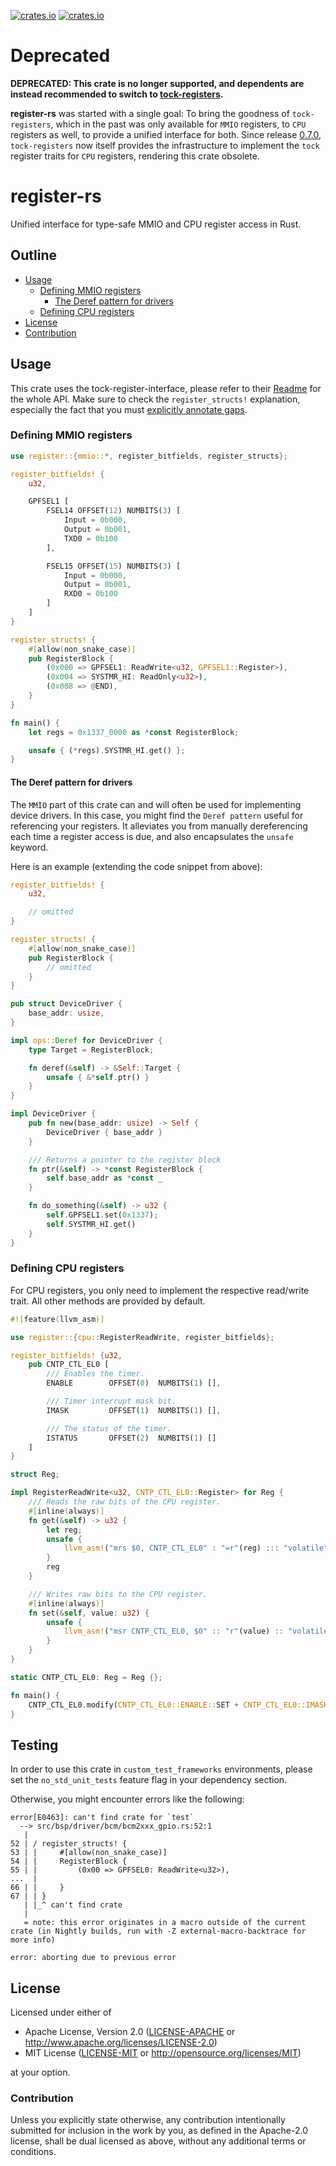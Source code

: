 [![crates.io](https://img.shields.io/crates/d/register.svg)](https://crates.io/crates/register)
[![crates.io](https://img.shields.io/crates/v/register.svg)](https://crates.io/crates/register)

# Deprecated

**DEPRECATED: This crate is no longer supported, and dependents are instead recommended to switch to
[tock-registers](https://crates.io/crates/tock-registers).**

**register-rs** was started with a single goal: To bring the goodness of `tock-registers`, which in
the past was only available for `MMIO` registers, to `CPU` registers as well, to provide a unified
interface for both. Since release [0.7.0](https://crates.io/crates/tock-registers/0.7.0),
`tock-registers` now itself provides the infrastructure to implement the `tock` register traits for
`CPU` registers, rendering this crate obsolete.

# register-rs

Unified interface for type-safe MMIO and CPU register access in Rust.

## Outline

- [Usage](#usage)
  - [Defining MMIO registers](#defining-mmio-registers)
    - [The Deref pattern for drivers](#the-deref-pattern-for-drivers)
  - [Defining CPU registers](#defining-cpu-registers)
- [License](#license)
- [Contribution](#contribution)

## Usage

This crate uses the tock-register-interface, please refer to their
[Readme](https://github.com/tock/tock/tree/master/libraries/tock-register-interface) for the whole
API. Make sure to check the `register_structs!` explanation, especially the fact that you must
[explicitly annotate gaps].

[explicitly annotate gaps]: https://github.com/tock/tock/tree/master/libraries/tock-register-interface#defining-registers

### Defining MMIO registers

```rust
use register::{mmio::*, register_bitfields, register_structs};

register_bitfields! {
    u32,

    GPFSEL1 [
        FSEL14 OFFSET(12) NUMBITS(3) [
            Input = 0b000,
            Output = 0b001,
            TXD0 = 0b100
        ],

        FSEL15 OFFSET(15) NUMBITS(3) [
            Input = 0b000,
            Output = 0b001,
            RXD0 = 0b100
        ]
    ]
}

register_structs! {
    #[allow(non_snake_case)]
    pub RegisterBlock {
        (0x000 => GPFSEL1: ReadWrite<u32, GPFSEL1::Register>),
        (0x004 => SYSTMR_HI: ReadOnly<u32>),
        (0x008 => @END),
    }
}

fn main() {
    let regs = 0x1337_0000 as *const RegisterBlock;

    unsafe { (*regs).SYSTMR_HI.get() };
}
```

#### The Deref pattern for drivers

The `MMIO` part of this crate can and will often be used for implementing device drivers. In this
case, you might find the `Deref pattern` useful for referencing your registers. It alleviates you
from manually dereferencing each time a register access is due, and also encapsulates the `unsafe`
keyword.

Here is an example (extending the code snippet from above):

```rust
register_bitfields! {
    u32,

    // omitted
}

register_structs! {
    #[allow(non_snake_case)]
    pub RegisterBlock {
        // omitted
    }
}

pub struct DeviceDriver {
    base_addr: usize,
}

impl ops::Deref for DeviceDriver {
    type Target = RegisterBlock;

    fn deref(&self) -> &Self::Target {
        unsafe { &*self.ptr() }
    }
}

impl DeviceDriver {
    pub fn new(base_addr: usize) -> Self {
        DeviceDriver { base_addr }
    }

    /// Returns a pointer to the register block
    fn ptr(&self) -> *const RegisterBlock {
        self.base_addr as *const _
    }

    fn do_something(&self) -> u32 {
        self.GPFSEL1.set(0x1337);
        self.SYSTMR_HI.get()
    }
}
```

### Defining CPU registers

For CPU registers, you only need to implement the respective read/write trait. All other methods are
provided by default.

```rust
#![feature(llvm_asm)]

use register::{cpu::RegisterReadWrite, register_bitfields};

register_bitfields! {u32,
    pub CNTP_CTL_EL0 [
        /// Enables the timer.
        ENABLE        OFFSET(0)  NUMBITS(1) [],

        /// Timer interrupt mask bit.
        IMASK         OFFSET(1)  NUMBITS(1) [],

        /// The status of the timer.
        ISTATUS       OFFSET(2)  NUMBITS(1) []
    ]
}

struct Reg;

impl RegisterReadWrite<u32, CNTP_CTL_EL0::Register> for Reg {
    /// Reads the raw bits of the CPU register.
    #[inline(always)]
    fn get(&self) -> u32 {
        let reg;
        unsafe {
            llvm_asm!("mrs $0, CNTP_CTL_EL0" : "=r"(reg) ::: "volatile");
        }
        reg
    }

    /// Writes raw bits to the CPU register.
    #[inline(always)]
    fn set(&self, value: u32) {
        unsafe {
            llvm_asm!("msr CNTP_CTL_EL0, $0" :: "r"(value) :: "volatile");
        }
    }
}

static CNTP_CTL_EL0: Reg = Reg {};

fn main() {
    CNTP_CTL_EL0.modify(CNTP_CTL_EL0::ENABLE::SET + CNTP_CTL_EL0::IMASK::SET);
}

```

## Testing

In order to use this crate in `custom_test_frameworks` environments, please set the
`no_std_unit_tests` feature flag in your dependency section.

Otherwise, you might encounter errors like the following:

```console
error[E0463]: can't find crate for `test`
  --> src/bsp/driver/bcm/bcm2xxx_gpio.rs:52:1
   |
52 | / register_structs! {
53 | |     #[allow(non_snake_case)]
54 | |     RegisterBlock {
55 | |         (0x00 => GPFSEL0: ReadWrite<u32>),
...  |
66 | |     }
67 | | }
   | |_^ can't find crate
   |
   = note: this error originates in a macro outside of the current crate (in Nightly builds, run with -Z external-macro-backtrace for more info)

error: aborting due to previous error
```

## License

Licensed under either of

- Apache License, Version 2.0 ([LICENSE-APACHE](LICENSE-APACHE) or
  http://www.apache.org/licenses/LICENSE-2.0)
- MIT License ([LICENSE-MIT](LICENSE-MIT) or http://opensource.org/licenses/MIT)

at your option.

### Contribution

Unless you explicitly state otherwise, any contribution intentionally submitted for inclusion in the
work by you, as defined in the Apache-2.0 license, shall be dual licensed as above, without any
additional terms or conditions.
